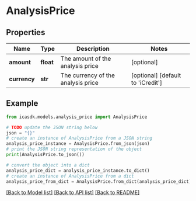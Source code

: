 # AnalysisPrice


## Properties

Name | Type | Description | Notes
------------ | ------------- | ------------- | -------------
**amount** | **float** | The amount of the analysis price | [optional] 
**currency** | **str** | The currency of the analysis price | [optional] [default to 'iCredit']

## Example

```python
from icasdk.models.analysis_price import AnalysisPrice

# TODO update the JSON string below
json = "{}"
# create an instance of AnalysisPrice from a JSON string
analysis_price_instance = AnalysisPrice.from_json(json)
# print the JSON string representation of the object
print(AnalysisPrice.to_json())

# convert the object into a dict
analysis_price_dict = analysis_price_instance.to_dict()
# create an instance of AnalysisPrice from a dict
analysis_price_from_dict = AnalysisPrice.from_dict(analysis_price_dict)
```
[[Back to Model list]](../README.md#documentation-for-models) [[Back to API list]](../README.md#documentation-for-api-endpoints) [[Back to README]](../README.md)


